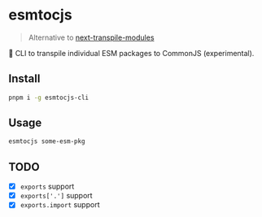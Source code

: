 # esmtocjs

> Alternative to [next-transpile-modules](https://github.com/martpie/next-transpile-modules)

🧪 CLI to transpile individual ESM packages to CommonJS (experimental).

## Install

```sh
pnpm i -g esmtocjs-cli
```

## Usage

```sh
esmtocjs some-esm-pkg
```

## TODO

- [x] `exports` support
- [x] `exports['.']` support
- [x] `exports.import` support
